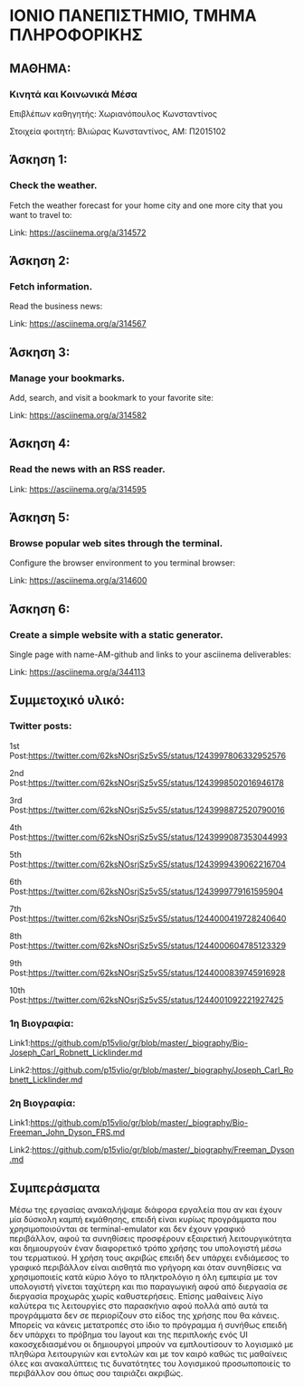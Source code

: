 # ΙΟΝΙΟ ΠΑΝΕΠΙΣΤΗΜΙΟ, ΤΜΗΜΑ ΠΛΗΡΟΦΟΡΙΚΗΣ 
## ΜΑΘΗΜΑ:
### Κινητά και Κοινωνικά Μέσα

Επιβλέπων καθηγητής: Χωριανόπουλος Κωνσταντίνος 

Στοιχεία φοιτητή:
Βλιώρας Κωνσταντίνος, ΑΜ: Π2015102

## Άσκηση 1:

### Check the weather.
 
 Fetch the weather forecast for your home city and one more city that you want to travel to:
 
 Link: https://asciinema.org/a/314572
 
## Άσκηση 2:

### Fetch information.
 
 Read the business news:
 
 Link: https://asciinema.org/a/314567

## Άσκηση 3:

### Manage your bookmarks.
 
 Add, search, and visit a bookmark to your favorite site:
 
 Link: https://asciinema.org/a/314582
 
## Άσκηση 4:

### Read the news with an RSS reader.
 
 Link: https://asciinema.org/a/314595
 
## Άσκηση 5:

### Browse popular web sites through the terminal.
 
 Configure the browser environment to you terminal browser:
 
 Link: https://asciinema.org/a/314600
 
 ## Άσκηση 6:
 
 ### Create a simple website with a static generator.
 
 Single page with name-AM-github and links to your asciinema deliverables:
 
 Link: https://asciinema.org/a/344113
 
## Συμμετοχικό υλικό:
### Twitter posts:

1st  Post:https://twitter.com/62ksNOsrjSz5vS5/status/1243997806332952576

2nd  Post:https://twitter.com/62ksNOsrjSz5vS5/status/1243998502016946178

3rd  Post:https://twitter.com/62ksNOsrjSz5vS5/status/1243998872520790016

4th  Post:https://twitter.com/62ksNOsrjSz5vS5/status/1243999087353044993

5th  Post:https://twitter.com/62ksNOsrjSz5vS5/status/1243999439062216704

6th  Post:https://twitter.com/62ksNOsrjSz5vS5/status/1243999779161595904

7th  Post:https://twitter.com/62ksNOsrjSz5vS5/status/1244000419728240640

8th  Post:https://twitter.com/62ksNOsrjSz5vS5/status/1244000604785123329

9th  Post:https://twitter.com/62ksNOsrjSz5vS5/status/1244000839745916928

10th Post:https://twitter.com/62ksNOsrjSz5vS5/status/1244001092221927425

### 1η Βιογραφία:
 
 Link1:https://github.com/p15vlio/gr/blob/master/_biography/Bio-Joseph_Carl_Robnett_Licklinder.md
 
 Link2:https://github.com/p15vlio/gr/blob/master/_biography/Joseph_Carl_Robnett_Licklinder.md
 
### 2η Βιογραφία:
 
 Link1:https://github.com/p15vlio/gr/blob/master/_biography/Bio-Freeman_John_Dyson_FRS.md
 
 Link2:https://github.com/p15vlio/gr/blob/master/_biography/Freeman_Dyson.md
 
 ## Συμπεράσματα
 
Μέσω της εργασίας ανακαλήψαμε διάφορα εργαλεία που αν και έχουν μία δύσκολη καμπή εκμάθησης, επειδή είναι κυρίως προγράμματα που χρησιμοποιούνται σε terminal-emulator και δεν έχουν γραφικό περιβάλλον, αφού τα συνηθίσεις προσφέρουν εξαιρετική λειτουργικότητα και δημιουργούν έναν διαφορετικό τρόπο χρήσης του υπολογιστή μέσω του τερματικού. Η χρήση τους ακριβώς επειδή δεν υπάρχει ενδιάμεσος το γραφικό περιβάλλον είναι αισθητά πιο γρήγορη και όταν συνηθίσεις να χρησιμοποιείς κατά κύριο λόγο το πληκτρολόγιο η όλη εμπειρία με τον υπολογιστή γίνεται ταχύτερη και πιο παραγωγική αφού από διεργασία σε διεργασία προχωράς χωρίς καθυστερήσεις. Επίσης μαθαίνεις λίγο καλύτερα τις λειτουργίες στο παρασκήνιο αφού πολλά από αυτά τα προγράμματα δεν σε περιορίζουν στο είδος της χρήσης που θα κάνεις. Μπορείς να κάνεις μετατροπές στο ίδιο το πρόγραμμα ή συνήθως επειδή δεν υπάρχει το πρόβημα του layout και της περιπλοκής ενός UI κακοσχεδιασμένου οι δημιουργοί μπρούν να εμπλουτίσουν το λογισμικό με πληθώρα λειτουργιών και εντολών και με τον καιρό καθώς τις μαθαίνεις όλες και ανακαλύπτεις τις δυνατότητες του λογισμικού προσωποποιείς το περιβάλλον σου όπως σου ταιριάζει ακριβώς.
 
